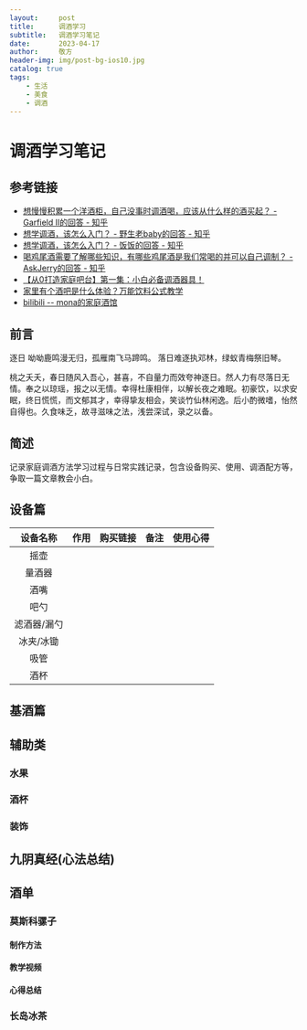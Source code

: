 ```yaml
---
layout:     post
title:      调酒学习
subtitle:   调酒学习笔记
date:       2023-04-17
author:     敬方
header-img: img/post-bg-ios10.jpg
catalog: true
tags:
    - 生活
    - 美食
    - 调酒
---
```


# 调酒学习笔记

## 参考链接

- [想慢慢积累一个洋酒柜，自己没事时调酒喝，应该从什么样的酒买起？ - Garfield II的回答 - 知乎](https://www.zhihu.com/question/23732322/answer/1579762173)
- [想学调酒，该怎么入门？ - 野生老baby的回答 - 知乎](https://www.zhihu.com/question/268872579/answer/1335281128)
- [想学调酒，该怎么入门？ - 饭饭的回答 - 知乎](https://www.zhihu.com/question/268872579/answer/696004071)
- [喝鸡尾酒需要了解哪些知识，有哪些鸡尾酒是我们常喝的并可以自己调制？ - AskJerry的回答 - 知乎](https://www.zhihu.com/question/31721954/answer/184590736)
- [【从0打造家庭吧台】第一集：小白必备调酒器具！](https://www.bilibili.com/video/BV1AU4y1d7An/?share_source=copy_web&vd_source=1c91fbd663dbb079d00c7231dfc3ed60)
- [家里有个酒吧是什么体验？万能饮料公式教学](https://www.bilibili.com/video/BV1sc411c7nQ/?share_source=copy_web&vd_source=1c91fbd663dbb079d00c7231dfc3ed60)
- [bilibili -- mona的家庭酒馆](https://space.bilibili.com/1174575819/?spm_id_from=333.999.0.0)

## 前言
逐日
呦呦鹿鸣漫无归，孤雁南飞马蹄鸣。
落日难逐执邓林，绿蚁青梅祭旧琴。

桃之夭夭，春日随风入吾心，甚喜，不自量力而效夸神逐日。然人力有尽落日无情。奉之以琼瑶，报之以无情。幸得杜康相伴，以解长夜之难眠。初豪饮，以求安眠，终日慌慌，而文郁其才，幸得挚友相会，笑谈竹仙林闲逸。后小酌微嗜，怡然自得也。久食味乏，故寻滋味之法，浅尝深试，录之以备。
## 简述
记录家庭调酒方法学习过程与日常实践记录，包含设备购买、使用、调酒配方等，争取一篇文章教会小白。
## 设备篇
|设备名称|作用|购买链接|备注|使用心得|
|:--:|:--:|:--|:--|:--|
|摇壶|||||
|量酒器|||||
|酒嘴|||||
|吧勺|||||
|滤酒器/漏勺|||||
|冰夹/冰锄|||||
|吸管|||||
|酒杯|||||

## 基酒篇


## 辅助类

### 水果

### 酒杯
### 装饰

## 九阴真经(心法总结)


## 酒单

### 莫斯科骡子

#### 制作方法

#### 教学视频

#### 心得总结

### 长岛冰茶
